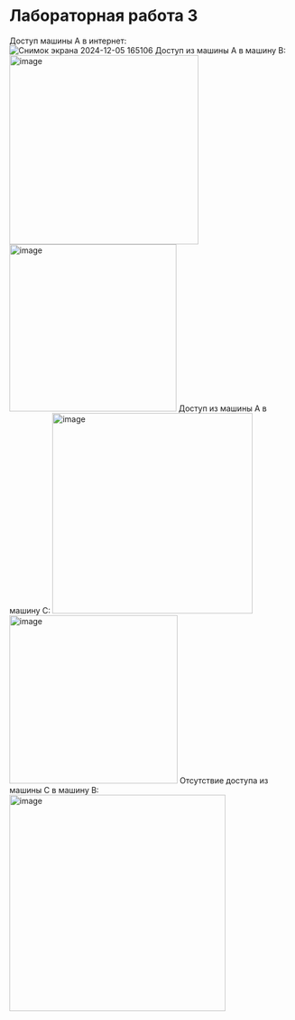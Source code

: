 # Лабораторная работа 3
Доступ машины А в интернет:\
![Снимок экрана 2024-12-05 165106](https://github.com/user-attachments/assets/c445ad3e-3c27-4530-82bc-80eb9c56e659)
Доступ из машины А в машину В:\
<img width="335" alt="image" src="https://github.com/user-attachments/assets/9e8e91d3-cf91-4beb-86ed-86eba08ace47">
<img width="296" alt="image" src="https://github.com/user-attachments/assets/da605865-a7e0-490d-a45d-53ac51272a87">
Доступ из машины А в машину С:
<img width="355" alt="image" src="https://github.com/user-attachments/assets/1b0ef145-2504-4d5c-8b67-f60499acd1be">
<img width="298" alt="image" src="https://github.com/user-attachments/assets/c400dd91-4381-4876-9e83-5f6c3224c6d3">
Отсутствие доступа из машины С в машину В:
<img width="383" alt="image" src="https://github.com/user-attachments/assets/73b073f0-1f40-42b6-9c5e-20e05aa5307a">
